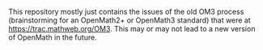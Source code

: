 This repository mostly just contains the issues of the old OM3 process (brainstorming for an OpenMath2+ or OpenMath3 standard) that were at  https://trac.mathweb.org/OM3. This may or may not lead to a new version of OpenMath in the future. 
